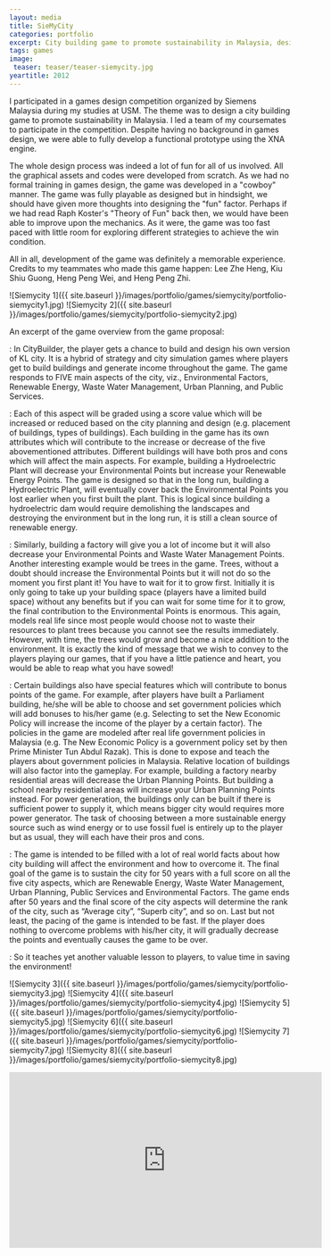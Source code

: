 ```yaml
---
layout: media
title: SieMyCity
categories: portfolio
excerpt: City building game to promote sustainability in Malaysia, designed for a university competition.
tags: games
image:
 teaser: teaser/teaser-siemycity.jpg
yeartitle: 2012
---
```


I participated in a games design competition organized by Siemens Malaysia during my studies at USM. The theme was to design a city building game to promote sustainability in Malaysia. I led a team of my coursemates to participate in the competition. Despite having no background in games design, we were able to fully develop a functional prototype using the XNA engine.

The whole design process was indeed a lot of fun for all of us involved. All the graphical assets and codes were developed from scratch. As we had no formal training in games design, the game was developed in a "cowboy" manner. The game was fully playable as designed but in hindsight, we should have given more thoughts into designing the "fun" factor. Perhaps if we had read Raph Koster's "Theory of Fun" back then, we would have been able to improve upon the mechanics. As it were, the game was too fast paced with little room for exploring different strategies to achieve the win condition.

All in all, development of the game was definitely a memorable experience. Credits to my teammates who made this game happen: Lee Zhe Heng, Kiu Shiu Guong, Heng Peng Wei, and Heng Peng Zhi.

![Siemycity 1]({{ site.baseurl }}/images/portfolio/games/siemycity/portfolio-siemycity1.jpg)
![Siemycity 2]({{ site.baseurl }}/images/portfolio/games/siemycity/portfolio-siemycity2.jpg)

An excerpt of the game overview from the game proposal:

: In CityBuilder, the player gets a chance to build and design his own version of KL city. It is a hybrid of strategy and city simulation games where players get to build buildings and generate income throughout the game. 
The game responds to FIVE main aspects of the city, viz., Environmental Factors, Renewable Energy, Waste Water Management, Urban Planning, and Public Services. 

: Each of this aspect will be graded using a score value which will be increased or reduced based on the city planning and design (e.g. placement of buildings, types of buildings). Each building in the game has its own attributes which will contribute to the increase or decrease of the five abovementioned attributes.
Different buildings will have both pros and cons which will affect the main aspects. For example, building a Hydroelectric Plant will decrease your Environmental Points but increase your Renewable Energy Points. The game is designed so that in the long run, building a Hydroelectric Plant, will eventually cover back the Environmental Points you lost earlier when you first built the plant. This is logical since building a hydroelectric dam would require demolishing the landscapes and destroying the environment but in the long run, it is still a clean source of renewable energy.

: Similarly, building a factory will give you a lot of income but it will also decrease your Environmental Points and Waste Water Management Points.
Another interesting example would be trees in the game. Trees, without a doubt should increase the Environmental Points but it will not do so the moment you first plant it! You have to wait for it to grow first. Initially it is only going to take up your building space (players have a limited build space) without any benefits but if you can wait for some time for it to grow, the final contribution to the Environmental Points is enormous. This again, models real life since most people would choose not to waste their resources to plant trees because you cannot see the results immediately. However, with time, the trees would grow and become a nice addition to the environment. It is exactly the kind of message that we wish to convey to the players playing our games, that if you have a little patience and heart, you would be able to reap what you have sowed!

: Certain buildings also have special features which will contribute to bonus points of the game. For example, after players have built a Parliament building, he/she will be able to choose and set government policies which will add bonuses to his/her game (e.g. Selecting to set the New Economic Policy will increase the income of the player by a certain factor). The policies in the game are modeled after real life government policies in Malaysia (e.g. The New Economic Policy is a government policy set by then Prime Minister Tun Abdul Razak). This is done to expose and teach the players about government policies in Malaysia. 
Relative location of buildings will also factor into the gameplay. For example, building a factory nearby residential areas will decrease the Urban Planning Points. But building a school nearby residential areas will increase your Urban Planning Points instead.
For power generation, the buildings only can be built if there is sufficient power to supply it, which means bigger city would requires more power generator. The task of choosing between a more sustainable energy source such as wind energy or to use fossil fuel is entirely up to the player but as usual, they will each have their pros and cons.

: The game is intended to be filled with a lot of real world facts about how city building will affect the environment and how to overcome it.
The final goal of the game is to sustain the city for 50 years with a full score on all the five city aspects, which are Renewable Energy, Waste Water Management, Urban Planning, Public Services and Environmental Factors. The game ends after 50 years and the final score of the city aspects will determine the rank of the city, such as “Average city”, “Superb city”, and so on.
Last but not least, the pacing of the game is intended to be fast. If the player does nothing to overcome problems with his/her city, it will gradually decrease the points and eventually causes the game to be over.

: So it teaches yet another valuable lesson to players, to value time in saving the environment!

![Siemycity 3]({{ site.baseurl }}/images/portfolio/games/siemycity/portfolio-siemycity3.jpg)
![Siemycity 4]({{ site.baseurl }}/images/portfolio/games/siemycity/portfolio-siemycity4.jpg)
![Siemycity 5]({{ site.baseurl }}/images/portfolio/games/siemycity/portfolio-siemycity5.jpg)
![Siemycity 6]({{ site.baseurl }}/images/portfolio/games/siemycity/portfolio-siemycity6.jpg)
![Siemycity 7]({{ site.baseurl }}/images/portfolio/games/siemycity/portfolio-siemycity7.jpg)
![Siemycity 8]({{ site.baseurl }}/images/portfolio/games/siemycity/portfolio-siemycity8.jpg)

<iframe width="560" height="315" src="https://www.youtube.com/embed/OZp903LkU4o" title="YouTube video player" frameborder="0" allow="accelerometer; autoplay; clipboard-write; encrypted-media; gyroscope; picture-in-picture" allowfullscreen></iframe>